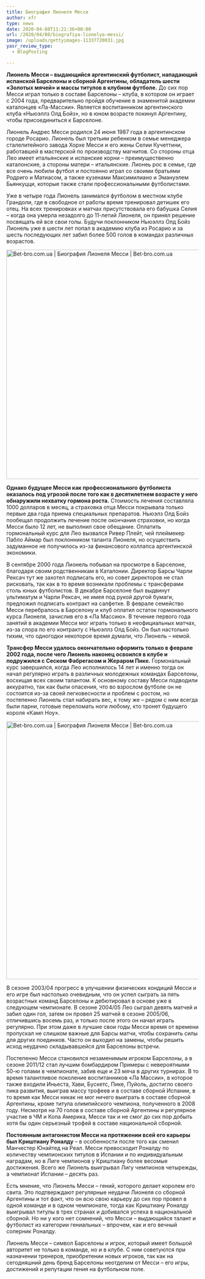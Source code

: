 ```yaml
---
title: Биография Лионеля Месси
author: xfr
type: news
date: 2020-04-08T11:21:36+00:00
url: /2020/04/08/biografiya-lionelya-messi/
image: /uploads/gettyimages-11337720031.jpg
yasr_review_type:
  - BlogPosting

---
```

**Лионель Месси – выдающийся аргентинский футболист, нападающий испанской Барселоны и сборной Аргентины, обладатель шести &#171;Золотых мячей&#187; и массы титулов в клубном футболе.** До сих пор Месси играл только в составе Барселоны – клуба, в котором он играет с 2004 года, предварительно пройдя обучение в знаменитой академии каталонцев &#171;Ла-Массии&#187;. Является воспитанником аргентинского клуба &#171;Ньюэллз Олд Бойз&#187;, но в юном возрасте покинул Аргентину, чтобы присоединиться к Барселоне.

Лионель Андрес Месси родился 24 июня 1987 года в аргентинском городе Росарио. Лионель был третьим ребенком в семье менеджера сталелитейного завода Хорхе Месси и его жены Селии Кучеттини, работавшей в мастерской по производству магнитов. Со стороны отца Лео имеет итальянские и испанские корни – преимущественно каталонские, а стороны матери – итальянские. Лионеь рос в семье, где все очень любили футбол и постоянно играл со своими братьями Родриго и Матиасом, а также кузенами Максимилиано и Эмануэлем Бьянкуцци, которые также стали профессиональными футболистами.

Уже в четыре года Лионель занимался футболом в местном клубе Грандоли, где в свободное от работы время тренировал детишек его отец. На всех тренировках и матчах присутствовала его бабушка Селия – когда она умерла незадолго до 11-летий Лионеля, он принял решение посвящать ей все свои голы. Будучи поклонником Ньюэллз Олд Бойз Лионель уже в шести лет попал в академию клуба из Росарио и за шесть последующих лет забил более 500 голов в командах различных возрастов.

<img class="alignnone wp-image-4089 size-full" src="http://wp.local/wp-content/uploads/2020/04/untitled-4-3-e1586344860454.jpg" alt="Bet-bro.com.ua | Биография Лионеля Месси | Bet-bro.com.ua" width="960" height="600" />

**Однако будущее Месси как профессионального футболиста оказалось под угрозой после того как в десятилетнем возрасте у него обнаружили нехватку гормона роста.** Стоимость лечения составляла 1000 долларов в месяц, а страховка отца Месси покрывала только первые два года приема специальных препаратов. Ньюэлз Олд Бойз пообещал продолжить лечение после окончания страховки, но когда Месси было 12 лет, не выполнил свое обещание. Оплатить гормональный курс для Лео вызвался Ривер Плейт, чей плеймекер Пабло Аймар был поклонником таланта Лионеля, но осуществить задуманное не получилось из-за финансового коллапса аргентинской экономики.

В сентябре 2000 года Лионель побывал на просмотре в Барселоне, благодаря своим родственникам в Каталонии. Директор Барсы Чарли Рексач тут же захотел подписать его, но совет директоров не стал рисковать, так как в то время возникали проблемы с трансферами столь юных футболистов. В декабре Барселоне был выдвинут ультиматум и Чарли Рексач, не имея под рукой другой бумаги, предложил подписать контракт на салфетке. В феврале семейство Месси перебралось в Барселону и клуб оплатил остаток гормонального курса Лионеля, зачислив его в &#171;Ла Массию&#187;. В течение первого года занятий в академии Месси мог играть только в неофициальных матчах, из-за спора по его контракту с Ньюэллз Олд Бойз. Он был настолько тихим, что одногодки некоторое время думали, что Лионель – немой.

**Трансфер Месси удалось окончательно оформить только в феврале 2002 года, после чего Лионель наконец освоился в клубе и подружился с Сеском Фабрегасом и Жераром Пике.** Гормональный курс завершился, когда Лео исполнилось 14 лет и именно тогда он начал регулярно играть в различных молодежных командах Барселоны, восхищая всех своим талантом. К основному составу Месси подводили аккуратно, так как были опасения, что во взрослом футболе он не состоится из-за своей легковесности и проблем с ростом, но постепенно Лионель стал набирать вес, к тому же – рядом с ним всегда были парни, готовые переломать ноги любому, кто тронет будущего короля &#171;Камп Ноу&#187;.

<img class="alignnone wp-image-4090 size-full" src="http://wp.local/wp-content/uploads/2020/04/leomessi-barcelona127.jpeg" alt="Bet-bro.com.ua | Биография Лионеля Месси | Bet-bro.com.ua" width="1200" height="675" />

В сезоне 2003/04 прогресс в улучшении физических кондиций Месси и его игре был настолько очевидным, что он успел сыграть за пять возрастных команд Барселоны и дебютировал в основе уже в следующем чемпионате. В сезоне 2004/05 Лео сыграл девять матчей и забил один гол, затем он провел 25 матчей в сезоне 2005/06, отличившись восемь раз, и только после этого он начал играть регулярно. При этом даже в лучшие свои годы Месси время от времени пропускал не слишком важные для Барсы матчи, чтобы сохранить силы для других поединков. Часто он выходил на замены, чтобы решить исход неудачно складывавшейся для Барселоны встречи.

Постепенно Месси становился незаменимым игроком Барселоны, а в сезоне 2011/12 стал лучшим бомбардиром Примеры с невероятными 50-ю голами в чемпионате, забив еще и 23 мяча в других турнирах. В то время талантливое поколение воспитанников &#171;Ла Массии&#187;, в которое также входили Иньеста, Хави, Бускетс, Пике, Пуйоль, достигло своего пика развития, выиграв массу трофеев и в составе сборной Испании, в то время как Месси никак не мог ничего выиграть в составе сборной Аргентины, кроме титула олимпийского чемпиона, полученного в 2008 году. Несмотря на 70 голов в составе сборной Аргентины и регулярное участие в ЧМ и Копа Америка, Месси так и не смог до сих пор добыть хотя бы один серьезный трофей в составе национальной сборной.

**Постоянным антагонистом Месси на протяжении всей его карьеры был Криштиану Роналду** – в особенности после того как сменил Манчестер Юнайтед на Реал. Месси превосходит Роналду по количеству чемпионских титулов в Испании и по индивидуальным наградам, но в Лиге чемпионов у Криштиану более весомые достижения. Всего же Лионель выигрывал Лигу чемпионов четырежды, а чемпионат Испании – десять раз.

Есть мнение, что Лионель Месси – гений, которого делает королем его свита. Это подтверждают регулярные неудачи Лионеля со сборной Аргентины и тот факт, что он всю свою карьеру до сих пор провел в одной команде и в одном чемпионате, тогда как Криштиану Роналду выигрывал титулы в трех странах и добивался успеха в национальной сборной. Но ни у кого нет сомнений, что Месси – выдающийся талант и футболист из категории гениальных – впрочем, как и его вечный соперник Роналду.

Лионель Месси – символ Барселоны и игрок, который имеет большой авторитет не только в команде, но и в клубе. С ним советуются при назначении тренеров, приобретении новых игроков, так как на сегодняшний день бренд Барселоны неотделим от Месси – его игры, достижений и репутации гения на футбольном поле.